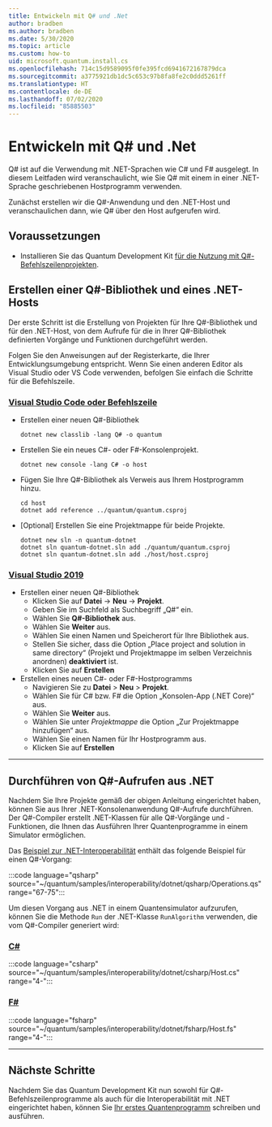 ```yaml
---
title: Entwickeln mit Q# und .Net
author: bradben
ms.author: bradben
ms.date: 5/30/2020
ms.topic: article
ms.custom: how-to
uid: microsoft.quantum.install.cs
ms.openlocfilehash: 714c15d9589095f0fe395fcd6941672167879dca
ms.sourcegitcommit: a3775921db1dc5c653c97b8fa8fe2c0ddd5261ff
ms.translationtype: HT
ms.contentlocale: de-DE
ms.lasthandoff: 07/02/2020
ms.locfileid: "85885503"
---
```

# <a name="develop-with-q-and-net"></a>Entwickeln mit Q# und .Net

Q# ist auf die Verwendung mit .NET-Sprachen wie C# und F# ausgelegt.
In diesem Leitfaden wird veranschaulicht, wie Sie Q# mit einem in einer .NET-Sprache geschriebenen Hostprogramm verwenden.

Zunächst erstellen wir die Q#-Anwendung und den .NET-Host und veranschaulichen dann, wie Q# über den Host aufgerufen wird.

## <a name="prerequisites"></a>Voraussetzungen

- Installieren Sie das Quantum Development Kit [für die Nutzung mit Q#-Befehlszeilenprojekten](xref:microsoft.quantum.install.standalone).

## <a name="creating-a-q-library-and-a-net-host"></a>Erstellen einer Q#-Bibliothek und eines .NET-Hosts

Der erste Schritt ist die Erstellung von Projekten für Ihre Q#-Bibliothek und für den .NET-Host, von dem Aufrufe für die in Ihrer Q#-Bibliothek definierten Vorgänge und Funktionen durchgeführt werden.

Folgen Sie den Anweisungen auf der Registerkarte, die Ihrer Entwicklungsumgebung entspricht.
Wenn Sie einen anderen Editor als Visual Studio oder VS Code verwenden, befolgen Sie einfach die Schritte für die Befehlszeile.

### <a name="visual-studio-code-or-command-line"></a>[Visual Studio Code oder Befehlszeile](#tab/tabid-cmdline)

- Erstellen einer neuen Q#-Bibliothek

  ```dotnetcli
  dotnet new classlib -lang Q# -o quantum
  ```

- Erstellen Sie ein neues C#- oder F#-Konsolenprojekt.

  ```dotnetcli
  dotnet new console -lang C# -o host  
  ```

- Fügen Sie Ihre Q#-Bibliothek als Verweis aus Ihrem Hostprogramm hinzu.

  ```dotnetcli
  cd host
  dotnet add reference ../quantum/quantum.csproj
  ```

- [Optional] Erstellen Sie eine Projektmappe für beide Projekte.

  ```dotnetcli
  dotnet new sln -n quantum-dotnet
  dotnet sln quantum-dotnet.sln add ./quantum/quantum.csproj
  dotnet sln quantum-dotnet.sln add ./host/host.csproj
  ```

### <a name="visual-studio-2019"></a>[Visual Studio 2019](#tab/tabid-vs2019)

- Erstellen einer neuen Q#-Bibliothek
  - Klicken Sie auf **Datei** -> **Neu** -> **Projekt**.
  - Geben Sie im Suchfeld als Suchbegriff „Q#“ ein.
  - Wählen Sie **Q#-Bibliothek** aus.
  - Wählen Sie **Weiter** aus.
  - Wählen Sie einen Namen und Speicherort für Ihre Bibliothek aus.
  - Stellen Sie sicher, dass die Option „Place project and solution in same directory“ (Projekt und Projektmappe im selben Verzeichnis anordnen) **deaktiviert** ist.
  - Klicken Sie auf **Erstellen**
- Erstellen eines neuen C#- oder F#-Hostprogramms
  - Navigieren Sie zu **Datei** > **Neu** > **Projekt**.
  - Wählen Sie für C# bzw. F# die Option „Konsolen-App (.NET Core)“ aus.
  - Wählen Sie **Weiter** aus.
  - Wählen Sie unter *Projektmappe* die Option „Zur Projektmappe hinzufügen“ aus.
  - Wählen Sie einen Namen für Ihr Hostprogramm aus.
  - Klicken Sie auf **Erstellen**

***

## <a name="calling-into-q-from-net"></a>Durchführen von Q#-Aufrufen aus .NET

Nachdem Sie Ihre Projekte gemäß der obigen Anleitung eingerichtet haben, können Sie aus Ihrer .NET-Konsolenanwendung Q#-Aufrufe durchführen.
Der Q#-Compiler erstellt .NET-Klassen für alle Q#-Vorgänge und -Funktionen, die Ihnen das Ausführen Ihrer Quantenprogramme in einem Simulator ermöglichen.

Das [Beispiel zur .NET-Interoperabilität](https://github.com/microsoft/Quantum/tree/master/samples/interoperability/dotnet) enthält das folgende Beispiel für einen Q#-Vorgang:

:::code language="qsharp" source="~/quantum/samples/interoperability/dotnet/qsharp/Operations.qs" range="67-75":::

Um diesen Vorgang aus .NET in einem Quantensimulator aufzurufen, können Sie die Methode `Run` der .NET-Klasse `RunAlgorithm` verwenden, die vom Q#-Compiler generiert wird:

### <a name="c"></a>[C#](#tab/tabid-csharp)

:::code language="csharp" source="~/quantum/samples/interoperability/dotnet/csharp/Host.cs" range="4-":::

### <a name="f"></a>[F#](#tab/tabid-fsharp)

:::code language="fsharp" source="~/quantum/samples/interoperability/dotnet/fsharp/Host.fs" range="4-":::

***
    
## <a name="next-steps"></a>Nächste Schritte

Nachdem Sie das Quantum Development Kit nun sowohl für Q#-Befehlszeilenprogramme als auch für die Interoperabilität mit .NET eingerichtet haben, können Sie [Ihr erstes Quantenprogramm](xref:microsoft.quantum.quickstarts.qrng) schreiben und ausführen.
